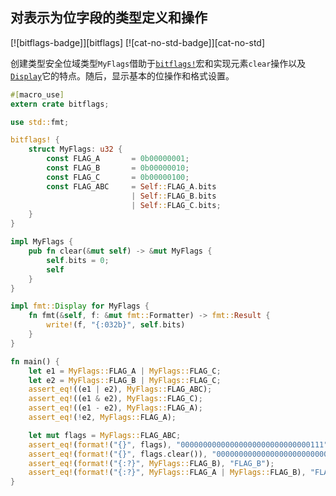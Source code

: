 ## 对表示为位字段的类型定义和操作

[![bitflags-badge]][bitflags] [![cat-no-std-badge]][cat-no-std]

创建类型安全位域类型`MyFlags`借助于[`bitflags!`]宏和实现元素`clear`操作以及[`Display`]它的特点。随后，显示基本的位操作和格式设置。

```rust
#[macro_use]
extern crate bitflags;

use std::fmt;

bitflags! {
    struct MyFlags: u32 {
        const FLAG_A       = 0b00000001;
        const FLAG_B       = 0b00000010;
        const FLAG_C       = 0b00000100;
        const FLAG_ABC     = Self::FLAG_A.bits
                           | Self::FLAG_B.bits
                           | Self::FLAG_C.bits;
    }
}

impl MyFlags {
    pub fn clear(&mut self) -> &mut MyFlags {
        self.bits = 0;  
        self
    }
}

impl fmt::Display for MyFlags {
    fn fmt(&self, f: &mut fmt::Formatter) -> fmt::Result {
        write!(f, "{:032b}", self.bits)
    }
}

fn main() {
    let e1 = MyFlags::FLAG_A | MyFlags::FLAG_C;
    let e2 = MyFlags::FLAG_B | MyFlags::FLAG_C;
    assert_eq!((e1 | e2), MyFlags::FLAG_ABC);   
    assert_eq!((e1 & e2), MyFlags::FLAG_C);    
    assert_eq!((e1 - e2), MyFlags::FLAG_A);    
    assert_eq!(!e2, MyFlags::FLAG_A);           

    let mut flags = MyFlags::FLAG_ABC;
    assert_eq!(format!("{}", flags), "00000000000000000000000000000111");
    assert_eq!(format!("{}", flags.clear()), "00000000000000000000000000000000");
    assert_eq!(format!("{:?}", MyFlags::FLAG_B), "FLAG_B");
    assert_eq!(format!("{:?}", MyFlags::FLAG_A | MyFlags::FLAG_B), "FLAG_A | FLAG_B");
}
```

[`bitflags!`]: https://docs.rs/bitflags/*/bitflags/macro.bitflags.html

[`display`]: https://doc.rust-lang.org/std/fmt/trait.Display.html
